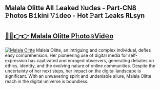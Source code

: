 ## Malala Olitte All 𝙻eaked 𝙽u𝚍es - Part-CN8 𝙿hotos B𝚒kini 𝚅𝚒deo - Hot 𝙿art 𝙻eaks RLsyn

# <h2><a href="http://ld58lg4.urlbe.top/?page=Malala+Olitte">🔗🔗👉👉 Malala Olitte P𝚑oto𝚜Vid𝚎o</a></h2>

[![Malala Olitte](https://i.imgur.com/eBuTRDB.gif)](http://ld58lg4.urlbe.top/?page=Malala+Olitte)
Malala Olitte, an intriguing and complex individual, defies easy comprehension. Her pioneering use of digital media for self-expression has captivated and enraged observers, generating debates on ethics, identity, and the evolving nature of online communities. Despite the uncertainty of her next steps, her impact on the digital landscape is significant. With an unwavering spirit and undeniable allure, Malala Olitte reach in the digital universe is boundless.

